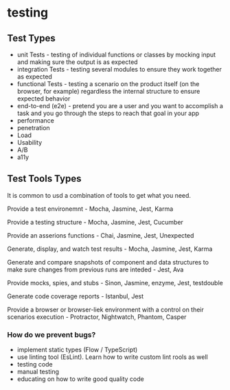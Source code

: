 # testing

## Test Types

* unit Tests - testing of individual functions or classes by mocking input and making sure the output is as expected
* integration Tests - testing several modules to ensure they work together as expected
* functional Tests - testing a scenario on the product itself (on the browser, for example) regardless the internal structure to ensure expected behavior
* end-to-end (e2e) - pretend you are a user and you want to accomplish a task and you go through the steps to reach that goal in your app
* performance
* penetration
* Load
* Usability
* A/B
* a11y

## Test Tools Types

It is common to usd a combination of tools to get what you need.

Provide a test environemnt - Mocha, Jasmine, Jest, Karma

Provide a testing structure - Mocha, Jasmine, Jest, Cucumber

Provide an asserions functions - Chai, Jasmine, Jest, Unexpected

Generate, display, and watch test results - Mocha, Jasmine, Jest, Karma

Generate and compare snapshots of component and data structures to make sure changes from previous runs are inteded - Jest, Ava

Provide mocks, spies, and stubs - Sinon, Jasmine, enzyme, Jest, testdouble

Generate code coverage reports - Istanbul, Jest

Provide a browser or browser-liek environment with a control on their scenarios execution - Protractor, Nightwatch, Phantom, Casper

### How do we prevent bugs?
* implement static types (Flow / TypeScript)
* use linting tool (EsLint). Learn how to write custom lint rools as well
* testing code
* manual testing
* educating on how to write good quality code

